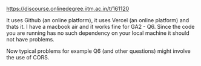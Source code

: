 https://discourse.onlinedegree.iitm.ac.in/t/161120

It uses Github (an online platform), it uses Vercel (an online platform) and thats it. I have a macbook air and it works fine for GA2 - Q6. Since the code you are running has no such dependency on your local machine it should not have problems.</p>
<p>Now typical problems for example Q6 (and other questions) might involve the use of CORS.